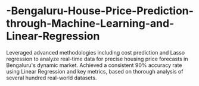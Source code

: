 # -Bengaluru-House-Price-Prediction-through-Machine-Learning-and-Linear-Regression
Leveraged advanced methodologies including cost prediction and Lasso regression to analyze real-time data for precise housing price forecasts in Bengaluru's dynamic market. Achieved a consistent 90% accuracy rate using Linear Regression and key metrics, based on thorough analysis of several hundred real-world datasets.
